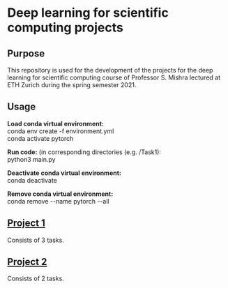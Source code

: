 # Deep learning for scientific computing projects

## Purpose
This repository is used for the development of the projects for the deep learning for scientific computing course 
of Professor S. Mishra lectured at ETH Zurich during the spring semester 2021.

## Usage
**Load conda virtual environment:**  
conda env create -f environment.yml  
conda activate pytorch  

**Run code:** (in corresponding directories (e.g. /Task1):  
python3 main.py

**Deactivate conda virtual environment:**   
conda deactivate
  
**Remove conda virtual environment:**  
conda remove --name pytorch --all


## [Project 1](https://github.com/lblum95/Deep_Learning_for_Scientific_Computing/tree/master/Project1)
Consists of 3 tasks.
## [Project 2](https://github.com/lblum95/Deep_Learning_for_Scientific_Computing/tree/master/Project2)
Consists of 2 tasks.
